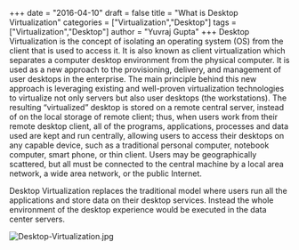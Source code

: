 +++
date = "2016-04-10"
draft = false
title = "What is Desktop Virtualization"
categories = ["Virtualization","Desktop"]
tags = ["Virtualization","Desktop"]
author = "Yuvraj Gupta"
+++
Desktop Virtualization is the concept of isolating an operating system (OS) from the client that is used to access it. It is also known as client virtualization which separates a computer desktop environment from the physical computer. It is used as a new approach to the provisioning, delivery, and management of user desktops in the enterprise. The main principle behind this new approach is leveraging existing and well-proven virtualization technologies to virtualize not only servers but also user desktops (the workstations). The resulting “virtualized” desktop is stored on a remote central server, instead of on the local storage of remote client; thus, when users work from their remote desktop client, all of the programs, applications, processes and data used are kept and run centrally, allowing users to access their desktops on any capable device, such as a traditional personal computer, notebook computer, smart phone, or thin client. Users may be geographically scattered, but all must be connected to the central machine by a local area network, a wide area network, or the public Internet.

Desktop Virtualization replaces the traditional model where users run all the applications and store data on their desktop services. Instead the whole environment of the desktop experience would be executed in the data center servers.

![](../images/Desktop-Virtualization.jpg "Desktop-Virtualization.jpg")
